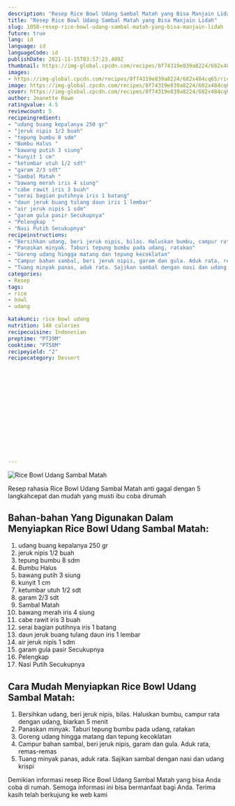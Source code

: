 ```yaml
---
description: "Resep Rice Bowl Udang Sambal Matah yang Bisa Manjain Lidah"
title: "Resep Rice Bowl Udang Sambal Matah yang Bisa Manjain Lidah"
slug: 1058-resep-rice-bowl-udang-sambal-matah-yang-bisa-manjain-lidah
future: true
lang: id
language: id
languageCode: id
publishDate: 2021-11-15T03:57:23.489Z 
thumbnail: https://img-global.cpcdn.com/recipes/8f74319e839a8224/682x484cq65/rice-bowl-udang-sambal-matah-foto-resep-utama.png
images:
- https://img-global.cpcdn.com/recipes/8f74319e839a8224/682x484cq65/rice-bowl-udang-sambal-matah-foto-resep-utama.png
image: https://img-global.cpcdn.com/recipes/8f74319e839a8224/682x484cq65/rice-bowl-udang-sambal-matah-foto-resep-utama.png
cover: https://img-global.cpcdn.com/recipes/8f74319e839a8224/682x484cq65/rice-bowl-udang-sambal-matah-foto-resep-utama.png
author: Jeanette Rowe
ratingvalue: 4.5
reviewcount: 5
recipeingredient:
- "udang buang kepalanya 250 gr"
- "jeruk nipis 1/2 buah"
- "tepung bumbu 8 sdm"
- "Bumbu Halus "
- "bawang putih 3 siung"
- "kunyit 1 cm"
- "ketumbar utuh 1/2 sdt"
- "garam 2/3 sdt"
- "Sambal Matah "
- "bawang merah iris 4 siung"
- "cabe rawit iris 3 buah"
- "serai bagian putihnya iris 1 batang"
- "daun jeruk buang tulang daun iris 1 lembar"
- "air jeruk nipis 1 sdm"
- "garam gula pasir Secukupnya"
- "Pelengkap  "
- "Nasi Putih Secukupnya"
recipeinstructions:
- "Bersihkan udang, beri jeruk nipis, bilas. Haluskan bumbu, campur rata dengan udang, biarkan 5 menit"
- "Panaskan minyak. Taburi tepung bumbu pada udang, ratakan"
- "Goreng udang hingga matang dan tepung kecoklatan"
- "Campur bahan sambal, beri jeruk nipis, garam dan gula. Aduk rata, remas-remas"
- "Tuang minyak panas, aduk rata. Sajikan sambal dengan nasi dan udang krispi"
categories:
- Resep
tags:
- rice
- bowl
- udang

katakunci: rice bowl udang 
nutrition: 148 calories
recipecuisine: Indonesian
preptime: "PT39M"
cooktime: "PT58M"
recipeyield: "2"
recipecategory: Dessert


     
    
    
    
    
    
    
    
    
    
    
      
    
---
```



![Rice Bowl Udang Sambal Matah](https://img-global.cpcdn.com/recipes/8f74319e839a8224/682x484cq65/rice-bowl-udang-sambal-matah-foto-resep-utama.png)

Resep rahasia Rice Bowl Udang Sambal Matah  anti gagal dengan 5 langkahcepat dan mudah yang musti ibu coba dirumah

<!--inarticleads1-->

## Bahan-bahan Yang Digunakan Dalam Menyiapkan Rice Bowl Udang Sambal Matah:

1. udang buang kepalanya 250 gr
1. jeruk nipis 1/2 buah
1. tepung bumbu 8 sdm
1. Bumbu Halus 
1. bawang putih 3 siung
1. kunyit 1 cm
1. ketumbar utuh 1/2 sdt
1. garam 2/3 sdt
1. Sambal Matah 
1. bawang merah iris 4 siung
1. cabe rawit iris 3 buah
1. serai bagian putihnya iris 1 batang
1. daun jeruk buang tulang daun iris 1 lembar
1. air jeruk nipis 1 sdm
1. garam gula pasir Secukupnya
1. Pelengkap  
1. Nasi Putih Secukupnya



<!--inarticleads2-->

## Cara Mudah Menyiapkan Rice Bowl Udang Sambal Matah:

1. Bersihkan udang, beri jeruk nipis, bilas. Haluskan bumbu, campur rata dengan udang, biarkan 5 menit
1. Panaskan minyak. Taburi tepung bumbu pada udang, ratakan
1. Goreng udang hingga matang dan tepung kecoklatan
1. Campur bahan sambal, beri jeruk nipis, garam dan gula. Aduk rata, remas-remas
1. Tuang minyak panas, aduk rata. Sajikan sambal dengan nasi dan udang krispi




Demikian informasi  resep Rice Bowl Udang Sambal Matah   yang bisa Anda coba di rumah. Semoga informasi ini bisa bermanfaat bagi Anda. Terima kasih telah berkujung ke web kami
